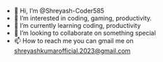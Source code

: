 - 👋 Hi, I’m @Shreyash-Coder585
- 👀 I’m interested in coding, gaming, productivity.
- 🌱 I’m currently learning coding, productivity
- 💞️ I’m looking to collaborate on something special
- 📫 How to reach me you can gmail me on shreyashkumarofficial.2023@gmail.com

<!---
Shreyash-Coder585/Shreyash-Coder585 is a ✨ special ✨ repository because its `README.md` (this file) appears on your GitHub profile.
You can click the Preview link to take a look at your changes.
--->
